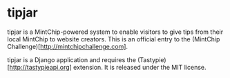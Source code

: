 tipjar
======

tipjar is a MintChip-powered system to enable visitors to give tips from
their local MintChip to website creators. This is an official entry to the
(MintChip Challenge)[http://mintchipchallenge.com].

tipjar is a Django application and requires the
(Tastypie)[http://tastypieapi.org] extension. It is released under the MIT
license.

